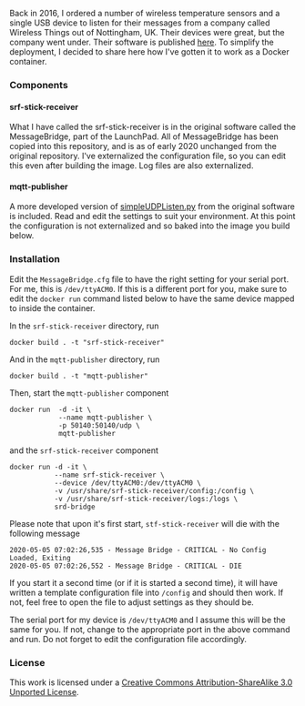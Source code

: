 Back in 2016, I ordered a number of wireless temperature sensors and a single USB device to listen for their messages from a company called Wireless Things out of Nottingham, UK. Their devices were great, but the company went under. Their software is published [here](https://github.com/WirelessThings). To simplify the deployment, I decided to share here how I've gotten it to work as a Docker container.

### Components

#### srf-stick-receiver
What I have called the srf-stick-receiver is in the original software called the MessageBridge, part of the LaunchPad. All of MessageBridge has been copied into this repository, and is as of early 2020 unchanged from the original repository. I've externalized the configuration file, so you can edit this even after building the image. Log files are also externalized.

#### mqtt-publisher
A more developed version of [simpleUDPListen.py](https://github.com/WirelessThings/WirelessThings-LaunchPad/blob/master/Examples/Python%20CLI/simpleUDPListen.py) from the original software is included. Read and edit the settings to suit your environment. At this point the configuration is not externalized and so baked into the image you build below.

### Installation

Edit the `MessageBridge.cfg` file to have the right setting for your serial port. For me, this is `/dev/ttyACM0`. If this is a different port for you, make sure to edit the `docker run` command listed below to have the same device mapped to inside the container.

In the `srf-stick-receiver` directory, run
```
docker build . -t "srf-stick-receiver"
```

And in the `mqtt-publisher` directory, run
```
docker build . -t "mqtt-publisher"
```

Then, start the `mqtt-publisher` component
```
docker run  -d -it \
            --name mqtt-publisher \
            -p 50140:50140/udp \
            mqtt-publisher
```
and the `srf-stick-receiver` component
```
docker run -d -it \
           --name srf-stick-receiver \
           --device /dev/ttyACM0:/dev/ttyACM0 \
           -v /usr/share/srf-stick-receiver/config:/config \
           -v /usr/share/srf-stick-receiver/logs:/logs \
           srd-bridge 
```

Please note that upon it's first start, `stf-stick-receiver` will die with the following message
```
2020-05-05 07:02:26,535 - Message Bridge - CRITICAL - No Config Loaded, Exiting
2020-05-05 07:02:26,552 - Message Bridge - CRITICAL - DIE
```
If you start it a second time (or if it is started a second time), it will have written a template configuration file into `/config` and should then work. If not, feel free to open the file to adjust settings as they should be. 

The serial port for my device is `/dev/ttyACM0` and I assume this will be the same for you. If not, change to the appropriate port in the above command and run. Do not forget to edit the configuration file accordingly. 

### License

This work is licensed under a [Creative Commons Attribution-ShareAlike 3.0 Unported License](http://creativecommons.org/licenses/by-sa/3.0/).
